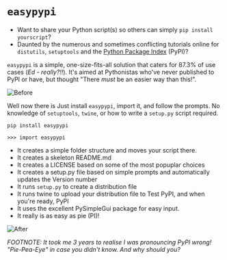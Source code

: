 # `easypypi`
- Want to share your Python script(s)  so others can simply `pip install yourscript`?
- Daunted by the numerous and sometimes conflicting tutorials online for `distutils`, `setuptools` and the [Python Package Index](https://pypi.org/) (PyPI)?

`easypypi` is a simple, one-size-fits-all solution that caters for 87.3% of use cases (*Ed - really?!!*).  It's aimed at Pythonistas who've never published to PyPI or have, but thought "There *must* be an easier way than this!".

![Before](https://media.giphy.com/media/XIqCQx02E1U9W/giphy.gif)

Well now there is  Just install `easypypi`, import it, and follow the prompts.  No knowledge of `setuptools`, `twine`, or how to write a `setup.py` script required.

    pip install easypypi
    
    >>> import easypypi
    
    
- It creates a simple folder structure and moves your script there.
- It creates a skeleton README.md
- It creates a LICENSE based on some of the most popuplar choices
- It creates a setup.py file based on simple prompts and automatically updates the Version number
- It runs `setup.py` to create a distribution file
- It runs twine to upload your distribution file to Test PyPI, and when you're ready, PyPI
- It uses the excellent PySimpleGui package for easy input.
- It really is as easy as pie (PI)!

![After](https://media.giphy.com/media/Nw8z2olm0nGHC/giphy.gif)

*FOOTNOTE: It took me 3 years to realise I was pronouncing PyPI wrong!  "Pie-Pea-Eye" in case you didn't know.  And why should you?*

